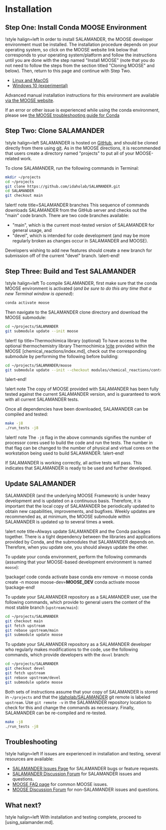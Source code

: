 # Installation

## Step One: Install Conda MOOSE Environment

!style halign=left
In order to install SALAMANDER, the MOOSE developer environment must be installed. The
installation procedure depends on your operating system, so click on the MOOSE
website link below that corresponds to your operating system/platform and follow
the instructions until you are done with the step named "Install MOOSE" (note that
you do not need to follow the steps from the section titled "Cloning MOOSE" and below). Then,
return to this page and continue with Step Two.

- [Linux and MacOS](https://mooseframework.inl.gov/getting_started/installation/conda.html)
- [Windows 10 (experimental)](https://mooseframework.inl.gov/getting_started/installation/windows10.html)

Advanced manual installation instructions for this environment are available
[via the MOOSE website](https://mooseframework.inl.gov/getting_started/installation/index.html).

If an error or other issue is experienced while using the conda environment,
please see [the MOOSE troubleshooting guide for Conda](https://mooseframework.inl.gov/help/troubleshooting.html#condaissues)

## Step Two: Clone SALAMANDER

!style halign=left
SALAMANDER is hosted on [GitHub](https://github.com/idaholab/SALAMANDER), and should be
cloned directly from there using [git](https://git-scm.com/). As in the MOOSE
directions, it is recommended that users create a directory named "projects" to
put all of your MOOSE-related work.

To clone SALAMANDER, run the following commands in Terminal:

```bash
mkdir ~/projects
cd ~/projects
git clone https://github.com/idaholab/SALAMANDER.git
cd SALAMANDER
git checkout main
```

!alert! note title=SALAMANDER branches
This sequence of commands downloads SALAMANDER from the GitHub server and checks
out the "main" code branch. There are two code branches available:

- "main", which is the current most-tested version of SALAMANDER for general usage, and
- "devel", which is intended for code development (and may be more regularly broken
  as changes occur in SALAMANDER and MOOSE).

Developers wishing to add new features should create a new branch for submission
off of the current "devel" branch.
!alert-end!

## Step Three: Build and Test SALAMANDER

!style halign=left
To compile SALAMANDER, first make sure that the conda MOOSE environment is activated
(*and be sure to do this any time that a new Terminal window is opened*):

```bash
conda activate moose
```

Then navigate to the SALAMANDER clone directory and download the MOOSE submodule:

```bash
cd ~/projects/SALAMANDER
git submodule update --init moose
```

!alert! tip title=Thermochimica library (optional)
To have access to the optional thermochemistry library Thermochimica [!cite](piro2013) provided within
the MOOSE [chemical_reactions/index.md], check out the corresponding submodule by performing
the following before building:

```bash
cd ~/projects/SALAMANDER/moose
git submodule update --init --checkout modules/chemical_reactions/contrib/thermochimica
```
!alert-end!

!alert note
The copy of MOOSE provided with SALAMANDER has been fully tested against the current
SALAMANDER version, and is guaranteed to work with all current SALAMANDER tests.

Once all dependencies have been downloaded, SALAMANDER can be compiled and tested:

```bash
make -j8
./run_tests -j8
```

!alert! note
The `-j8` flag in the above commands signifies the number of processor cores used to
build the code and run the tests. The number in that flag can be changed to the
number of physical and virtual cores on the workstation being used to build SALAMANDER.
!alert-end!

If SALAMANDER is working correctly, all active tests will pass. This indicates that
SALAMANDER is ready to be used and further developed.

## Update SALAMANDER

SALAMANDER (and the underlying MOOSE Framework) is under heavy development and is updated on a continuous
basis. Therefore, it is important that the local copy of SALAMANDER be periodically updated to obtain new
capabilities, improvements, and bugfixes. Weekly updates are recommended as, at minimum, the MOOSE
submodule within SALAMANDER is updated up to several times a week.

!alert note title=Always update SALAMANDER and the Conda packages together.
There is a tight dependency between the libraries and applications provided by Conda, and the submodules that SALAMANDER depends on. Therefore, when you update one, you should always update the other.

To update your conda environment, perform the following commands (assuming that your MOOSE-based development environment is named `moose`):

!package! code
conda activate base
conda env remove -n moose
conda create -n moose moose-dev=__MOOSE_DEV__
conda activate moose
!package-end!

To update your SALAMANDER repository as a SALAMANDER user, use the following commands, which provide to general users the content of the most stable branch (`upstream/main`):

```bash
cd ~/projects/SALAMANDER
git checkout main
git fetch upstream
git rebase upstream/main
git submodule update moose
```

To update your SALAMANDER repository as a SALAMANDER developer who regularly makes modifications to the code, use the following commands,
which provide developers with the `devel` branch:

```bash
cd ~/projects/SALAMANDER
git checkout devel
git fetch upstream
git rebase upstream/devel
git submodule update moose
```

Both sets of instructions assume that your copy of SALAMANDER is stored in `~/projects` and that the [idaholab/SALAMANDER](https://github.com/idaholab/SALAMANDER)
git remote is labeled `upstream`. Use `git remote -v` in the SALAMANDER repository location to check for
this and change the commands as necessary. Finally, SALAMANDER can be re-compiled and re-tested.

```bash
make -j8
./run_tests -j8
```

## Troubleshooting

!style halign=left
If issues are experienced in installation and testing, several resources
are available:

- [SALAMANDER Issues Page](https://github.com/idaholab/SALAMANDER/issues) for SALAMANDER bugs or feature requests.
- [SALAMANDER Discussion Forum](https://github.com/idaholab/SALAMANDER/discussions) for SALAMANDER issues and questions.
- [MOOSE FAQ page](https://mooseframework.inl.gov/help/faq/index.html) for common MOOSE issues.
- [MOOSE Discussion Forum](https://github.com/idaholab/moose/discussions) for non-SALAMANDER issues and questions.

## What next?

!style halign=left
With installation and testing complete, proceed to [using_salamander.md].
